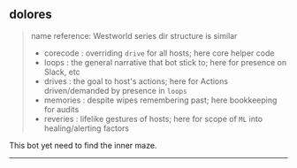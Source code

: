 
## dolores

> name reference: Westworld series
> dir structure is similar
> * corecode : overriding `drive` for all hosts; here core helper code
> * loops : the general narrative that bot stick to; here for presence on Slack, etc
> * drives : the goal to host's actions; here for Actions driven/demanded by presence in `loops`
> * memories : despite wipes remembering past; here bookkeeping for audits
> * reveries : lifelike gestures of hosts; here for scope of `ML` into healing/alerting factors

This bot yet need to find the inner maze.

---

